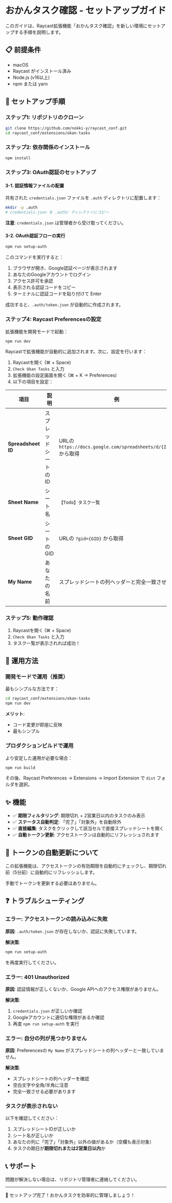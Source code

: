 # おかんタスク確認 - セットアップガイド

このガイドは、Raycast拡張機能「おかんタスク確認」を新しい環境にセットアップする手順を説明します。

## 📋 前提条件

- macOS
- Raycast がインストール済み
- Node.js (v16以上)
- npm または yarn

## 🚀 セットアップ手順

### ステップ1: リポジトリのクローン

```bash
git clone https://github.com/nokki-y/raycast_conf.git
cd raycast_conf/extensions/okan-tasks
```

### ステップ2: 依存関係のインストール

```bash
npm install
```

### ステップ3: OAuth認証のセットアップ

#### 3-1. 認証情報ファイルの配置

共有された `credentials.json` ファイルを `.auth` ディレクトリに配置します：

```bash
mkdir -p .auth
# credentials.json を .auth/ ディレクトリにコピー
```

**注意**: `credentials.json` は管理者から受け取ってください。

#### 3-2. OAuth認証フローの実行

```bash
npm run setup-auth
```

このコマンドを実行すると：

1. ブラウザが開き、Google認証ページが表示されます
2. あなたのGoogleアカウントでログイン
3. アクセス許可を承認
4. 表示される認証コードをコピー
5. ターミナルに認証コードを貼り付けて Enter

成功すると、`.auth/token.json` が自動的に作成されます。

### ステップ4: Raycast Preferencesの設定

拡張機能を開発モードで起動：

```bash
npm run dev
```

Raycastで拡張機能が自動的に追加されます。次に、設定を行います：

1. Raycastを開く (⌘ + Space)
2. `Check Okan Tasks` と入力
3. 拡張機能の設定画面を開く (⌘ + K → Preferences)
4. 以下の項目を設定：

| 項目 | 説明 | 例 |
|------|------|-----|
| **Spreadsheet ID** | スプレッドシートのID | URLの `https://docs.google.com/spreadsheets/d/{ID}/` から取得 |
| **Sheet Name** | シート名 | `【Todo】タスク一覧` |
| **Sheet GID** | シートのGID | URLの `?gid={GID}` から取得 |
| **My Name** | あなたの名前 | スプレッドシートの列ヘッダーと完全一致させる |

### ステップ5: 動作確認

1. Raycastを開く (⌘ + Space)
2. `Check Okan Tasks` と入力
3. タスク一覧が表示されれば成功！

## 🔧 運用方法

### 開発モードで運用（推奨）

最もシンプルな方法です：

```bash
cd raycast_conf/extensions/okan-tasks
npm run dev
```

**メリット**:
- コード変更が即座に反映
- 最もシンプル

### プロダクションビルドで運用

より安定した運用が必要な場合：

```bash
npm run build
```

その後、Raycast Preferences → Extensions → Import Extension で `dist` フォルダを選択。

## ✨ 機能

- ✅ **期限フィルタリング**: 期限切れ + 2営業日以内のタスクのみ表示
- ✅ **ステータス自動判定**: 「完了」「対象外」を自動除外
- ✅ **直接編集**: タスクをクリックして該当セルで直接スプレッドシートを開く
- ✅ **自動トークン更新**: アクセストークンは自動的にリフレッシュされます

## 🔐 トークンの自動更新について

この拡張機能は、アクセストークンの有効期限を自動的にチェックし、期限切れ前（5分前）に自動的にリフレッシュします。

手動でトークンを更新する必要はありません。

## ❓ トラブルシューティング

### エラー: アクセストークンの読み込みに失敗

**原因**: `.auth/token.json` が存在しないか、認証に失敗しています。

**解決策**:
```bash
npm run setup-auth
```
を再度実行してください。

### エラー: 401 Unauthorized

**原因**: 認証情報が正しくないか、Google APIへのアクセス権限がありません。

**解決策**:
1. `credentials.json` が正しいか確認
2. Googleアカウントに適切な権限があるか確認
3. 再度 `npm run setup-auth` を実行

### エラー: 自分の列が見つかりません

**原因**: Preferencesの `My Name` がスプレッドシートの列ヘッダーと一致していません。

**解決策**:
- スプレッドシートの列ヘッダーを確認
- 空白文字や全角/半角に注意
- 完全一致させる必要があります

### タスクが表示されない

以下を確認してください：

1. スプレッドシートIDが正しいか
2. シート名が正しいか
3. あなたの列に「完了」「対象外」以外の値があるか（空欄も表示対象）
4. タスクの期日が**期限切れまたは2営業日以内**か

## 📞 サポート

問題が解決しない場合は、リポジトリ管理者に連絡してください。

---

🎉 セットアップ完了！おかんタスクを効率的に管理しましょう！
